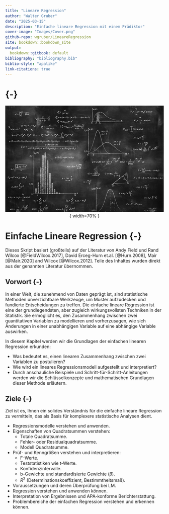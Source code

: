 ```yaml
---
title: "Lineare Regression"
author: "Walter Gruber"
date: "2025-03-15"
description: "Einfache lineare Regression mit einem Prädiktor"
cover-image: "Images/Cover.png"
github-repo: wgruber/LineareRegression
site: bookdown::bookdown_site
output:
  bookdown::gitbook: default
bibliography: "bibliography.bib"
biblio-style: "apalike"
link-citations: true
---
```


# {-}

<center>

![](Images/TafelFormeln.jpg){ width=70% }

</center>



# Einfache Lineare Regression {-}

Dieses Skript basiert (großteils) auf der Literatur von Andy Field und Rand Wilcox [@FieldWilcox.2017], David Erceg-Hurn et.al. [@Hurn.2008], Mair [@Mair.2020] and Wilcox [@Wilcox.2012]. Teile des Inhaltes wurden direkt aus der genannten Literatur übernommen.

## Vorwort {-}

In einer Welt, die zunehmend von Daten geprägt ist, sind statistische Methoden unverzichtbare Werkzeuge, um Muster aufzudecken und fundierte Entscheidungen zu treffen. Die einfache lineare Regression ist eine der grundlegendsten, aber zugleich wirkungsvollsten Techniken in der Statistik. Sie ermöglicht es, den Zusammenhang zwischen zwei quantitativen Variablen zu modellieren und vorherzusagen, wie sich Änderungen in einer unabhängigen Variable auf eine abhängige Variable auswirken.

In diesem Kapitel werden wir die Grundlagen der einfachen linearen Regression erkunden: 

- Was bedeutet es, einen linearen Zusammenhang zwischen zwei Variablen zu postulieren? 
- Wie wird ein lineares Regressionsmodell aufgestellt und interpretiert? 
- Durch anschauliche Beispiele und Schritt-für-Schritt-Anleitungen werden wir die Schlüsselkonzepte und mathematischen Grundlagen dieser Methode erläutern. 

## Ziele {-}

Ziel ist es, Ihnen ein solides Verständnis für die einfache lineare Regression zu vermitteln, das als Basis für komplexere statistische Analysen dient.

- Regressionsmodelle verstehen und anwenden.
- Eigenschaften von Quadratsummen verstehen:
  - Totale Quadratsumme.
  - Fehler- oder Residualquadratsumme.
  - Modell Quadratsumme.
- Prüf- und Kenngrößen verstehen und interpretieren:
  - F-Werte.
  - Teststatistiken wie t-Werte.
  - Konfidenzintervalle.
  - b-Gewichte und standardisierte Gewichte ($\beta$).
  - $R^2$ (Determinationskoeffizient, Bestimmtheitsmaß).
- Voraussetzungen und deren Überprüfung bei LM.
- Regression verstehen und anwenden können.
- Interpretation von Ergebnissen und APA-konforme Berichterstattung.
- Problembereiche der einfachen Regression verstehen und erkennen können.
